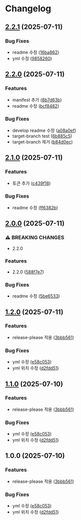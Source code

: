 # Changelog

## [2.2.1](https://github.com/seongwonjo123/release-please-practice/compare/v2.2.0...v2.2.1) (2025-07-11)


### Bug Fixes

* readme 수정 ([16ba862](https://github.com/seongwonjo123/release-please-practice/commit/16ba86268eca28b3aeca93cf337154db3ea8ac8c))
* yml 수정 ([9858260](https://github.com/seongwonjo123/release-please-practice/commit/9858260b9af24a884a692c17041a8e20c8f4361d))

## [2.2.0](https://github.com/seongwonjo123/release-please-practice/compare/v2.1.0...v2.2.0) (2025-07-11)


### Features

* manifest 추가 ([8b7d63b](https://github.com/seongwonjo123/release-please-practice/commit/8b7d63b19d4f815c1b35e384bc51cdd4be80d655))
* readme 수정 ([bcf8482](https://github.com/seongwonjo123/release-please-practice/commit/bcf84827cf013a0ac26c53dec2aa262eb4f9a41a))


### Bug Fixes

* develop readme 수정 ([a08a0ef](https://github.com/seongwonjo123/release-please-practice/commit/a08a0eff961d9d9672fdf6bf57fba2361bd99333))
* target-branch test ([6b885c5](https://github.com/seongwonjo123/release-please-practice/commit/6b885c50ecdc165e57e5ac7f831e5da99dc0e182))
* target-branch 제거 ([b84d0ec](https://github.com/seongwonjo123/release-please-practice/commit/b84d0ec3ff8d1a45c7f8a501843bb0a2257a41a1))

## [2.1.0](https://github.com/seongwonjo123/release-please-practice/compare/v2.0.0...v2.1.0) (2025-07-11)


### Features

* 토큰 추가 ([c439f18](https://github.com/seongwonjo123/release-please-practice/commit/c439f180894a81db37d9546cc316a06e570b9a8c))


### Bug Fixes

* readme 수정 ([ff6382b](https://github.com/seongwonjo123/release-please-practice/commit/ff6382b760039e3ab4751b3f1606211cb192b281))

## [2.0.0](https://github.com/seongwonjo123/release-please-practice/compare/v1.2.0...v2.0.0) (2025-07-11)


### ⚠ BREAKING CHANGES

* 2.2.0

### Features

* 2.2.0 ([588f7e7](https://github.com/seongwonjo123/release-please-practice/commit/588f7e7e03221b92ffd874e44b8d9e0e2c8f7721))


### Bug Fixes

* readme 수정 ([5be6533](https://github.com/seongwonjo123/release-please-practice/commit/5be65338ac00652ab0e401e6afc4069789bae998))

## [1.2.0](https://github.com/seongwonjo123/release-please-practice/compare/v1.1.0...v1.2.0) (2025-07-11)


### Features

* release-please 적용 ([3bbb561](https://github.com/seongwonjo123/release-please-practice/commit/3bbb5615eed285aea750188bff5f1aa45c8d4476))


### Bug Fixes

* yml 수정 ([e58c053](https://github.com/seongwonjo123/release-please-practice/commit/e58c05303d994cc9574d92d92d6deaf11d40972f))
* yml 위치 수정 ([d2fdd51](https://github.com/seongwonjo123/release-please-practice/commit/d2fdd5137c3ec89c637f96577f83509d48276899))

## [1.1.0](https://github.com/seongwonjo123/release-please-practice/compare/v1.0.0...v1.1.0) (2025-07-10)


### Features

* release-please 적용 ([3bbb561](https://github.com/seongwonjo123/release-please-practice/commit/3bbb5615eed285aea750188bff5f1aa45c8d4476))


### Bug Fixes

* yml 수정 ([e58c053](https://github.com/seongwonjo123/release-please-practice/commit/e58c05303d994cc9574d92d92d6deaf11d40972f))
* yml 위치 수정 ([d2fdd51](https://github.com/seongwonjo123/release-please-practice/commit/d2fdd5137c3ec89c637f96577f83509d48276899))

## 1.0.0 (2025-07-10)


### Features

* release-please 적용 ([3bbb561](https://github.com/seongwonjo123/release-please-practice/commit/3bbb5615eed285aea750188bff5f1aa45c8d4476))


### Bug Fixes

* yml 수정 ([e58c053](https://github.com/seongwonjo123/release-please-practice/commit/e58c05303d994cc9574d92d92d6deaf11d40972f))
* yml 위치 수정 ([d2fdd51](https://github.com/seongwonjo123/release-please-practice/commit/d2fdd5137c3ec89c637f96577f83509d48276899))
